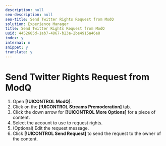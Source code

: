 ```yaml
---
description: null
seo-description: null
seo-title: Send Twitter Rights Request from ModQ
solution: Experience Manager
title: Send Twitter Rights Request from ModQ
uuid: 4452685d-1ab7-4867-b23a-2be4915a46a8
index: y
internal: n
snippet: y
translate: y
---
```


# Send Twitter Rights Request from ModQ


1. Open **[!UICONTROL  ModQ]**.
1. Click on the **[!UICONTROL  Streams Premoderation]** tab.
1. Click the down arrow for **[!UICONTROL  More Options]** for a piece of content.
1. Select the account to use to request rights.
1. (Optional) Edit the request message.
1. Click **[!UICONTROL  Send Request]** to send the request to the owner of the content.

